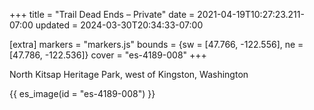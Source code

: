 +++
title = "Trail Dead Ends – Private"
date = 2021-04-19T10:27:23.211-07:00
updated = 2024-03-30T20:34:33-07:00

[extra]
markers = "markers.js"
bounds = {sw = [47.766, -122.556], ne = [47.786, -122.536]}
cover = "es-4189-008"
+++

<!-- more -->

North Kitsap Heritage Park, west of Kingston, Washington

{{ es_image(id = "es-4189-008") }}
